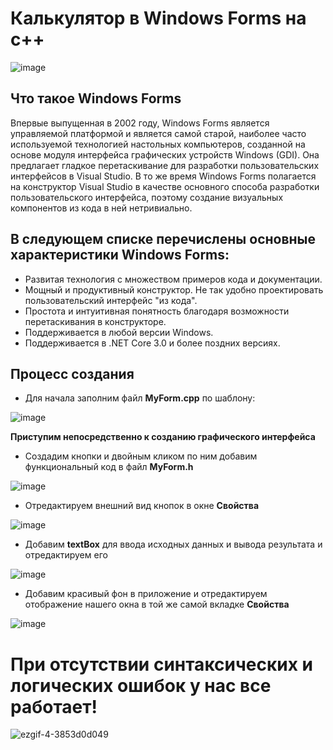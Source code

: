 # Калькулятор в Windows Forms на c++

![image](https://github.com/NimaDosOFF/CalculatorCPP/assets/133951460/349b75fe-5f9b-4efa-a8f1-6af9001f9e3c)

## Что такое Windows Forms
Впервые выпущенная в 2002 году, Windows Forms является управляемой платформой и является самой старой, наиболее часто используемой технологией настольных компьютеров, созданной на основе модуля интерфейса графических устройств Windows (GDI). Она предлагает гладкое перетаскивание для разработки пользовательских интерфейсов в Visual Studio. В то же время Windows Forms полагается на конструктор Visual Studio в качестве основного способа разработки пользовательского интерфейса, поэтому создание визуальных компонентов из кода в ней нетривиально.

## В следующем списке перечислены основные характеристики Windows Forms:

- Развитая технология с множеством примеров кода и документации.
- Мощный и продуктивный конструктор. Не так удобно проектировать пользовательский интерфейс "из кода".
- Простота и интуитивная понятность благодаря возможности перетаскивания в конструкторе.
- Поддерживается в любой версии Windows.
- Поддерживается в .NET Core 3.0 и более поздних версиях.


## Процесс создания

- Для начала заполним файл **MyForm.cpp** по шаблону:

![image](https://github.com/NimaDosOFF/CalculatorCPP/assets/133951460/1a09a006-4cc2-4366-bab0-66b7d7ab201b)

**Приступим непосредственно к созданию графического интерфейса**
- Создадим кнопки и двойным кликом по ним добавим функциональный код в файл **MyForm.h**

![image](https://github.com/NimaDosOFF/CalculatorCPP/assets/133951460/083e1c56-62d5-4436-9429-e6d6e64c3ba7)


- Отредактируем внешний вид кнопок в окне **Свойства**

![image](https://github.com/NimaDosOFF/CalculatorCPP/assets/133951460/c47c8477-474f-4ffa-9c5e-214ae42aa70e)

- Добавим **textBox** для ввода исходных данных и вывода результата и отредактируем его

![image](https://github.com/NimaDosOFF/CalculatorCPP/assets/133951460/fe293641-e0af-4a22-b0d0-63ea22ef5504)

- Добавим красивый фон в приложение и отредактируем отображение нашего окна в той же самой вкладке **Свойства**

![image](https://github.com/NimaDosOFF/CalculatorCPP/assets/133951460/eaafab01-7c5c-47ff-9703-8b6d9161d83e)

# При отсутствии синтаксических и логических ошибок у нас все работает!

![ezgif-4-3853d0d049](https://github.com/NimaDosOFF/CalculatorCPP/assets/133951460/8d5e943e-3f1b-4546-9d7a-fc49f3840a1e)

